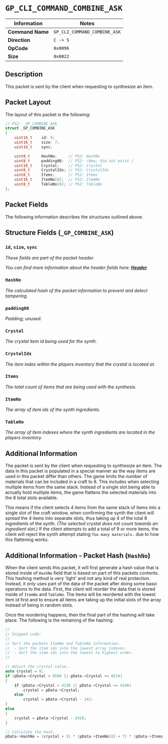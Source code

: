# `GP_CLI_COMMAND_COMBINE_ASK`

| Information               | Notes |
|---                        |---    |
| **Command Name**          | `GP_CLI_COMMAND_COMBINE_ASK` |
| **Direction**             | `C -> S` |
| **OpCode**                | `0x0096` |
| **Size**                  | `0x0022` |

## Description

This packet is sent by the client when requesting to synthesize an item.

## Packet Layout

The layout of this packet is the following:

```cpp
// PS2: _GP_COMBINE_ASK
struct _GP_COMBINE_ASK
{
    uint16_t    id: 9;
    uint16_t    size: 7;
    uint16_t    sync;

    uint8_t     HashNo;     // PS2: HashNo
    uint8_t     padding00;  // PS2: (New; did not exist.)
    uint16_t    Crystal;    // PS2: Crystal
    uint8_t     CrystalIdx; // PS2: CrystalIdx
    uint8_t     Items;      // PS2: Items
    uint16_t    ItemNo[8];  // PS2: ItemNo
    uint8_t     TableNo[8]; // PS2: TableNo
};
```

## Packet Fields

The following information describes the structures outlined above.

## Structure Fields (`_GP_COMBINE_ASK`)

### `id`, `size`, `sync`

_These fields are part of the packet header._

_You can find more information about the header fields here: [**Header**](/world/HEADER.md)_

### `HashNo`

_The calculated hash of the packet information to prevent and detect tampering._

### `padding00`

_Padding; unused._

### `Crystal`

_The crystal item id being used for the synth._

### `CrystalIdx`

_The item index within the players inventory that the crystal is located at._

### `Items`

_The total count of items that are being used with the synthesis._

### `ItemNo`

_The array of item ids of the synth ingredients._

### `TableNo`

_The array of item indexes where the synth ingredients are located in the players inventory._

## Additional Information

The packet is sent by the client when requesting to synthesize an item. The data in this packet is populated in a special manner as the way items are used in this packet differ than others. The game limits the number of materials that can be included in a craft to 8. This includes when selecting multiple items from the same stack. Instead of a single slot being able to actually hold multiple items, the game flattens the selected materials into the 8 total slots available.

This means if the client selects 4 items from the same stack of items into a single slot of the craft window, when confirming the synth the client will spread the 4 items into separate slots, thus taking up 4 of the total 8 ingredients of the synth. _(The selected crystal does not count towards an ingredient slot.)_ If the client attempts to add a total of 9 or more items, the client will reject the synth attempt stating `Too many materials.` due to how this flattening works.

## Additional Information - Packet Hash (`HashNo`)

When the client sends this packet, it will first generate a hash value that is stored inside of `HashNo` field that is based on part of this packets contents. This hashing method is very 'light' and not any kind of real protection. Instead, it only uses part of the data of the packet after doing some basic operations to the data. First, the client will reorder the data that is stored inside of `ItemNo` and `TableNo`. The items will be reordered with the lowest item id first and to ensure all items are taking up the initial slots of the array instead of being in random slots.

Once the reordering happens, then the final part of the hashing will take place. The following is the remaining of the hashing:

```cpp
//
// Snipped code:
//
// Sort the packets ItemNo and TableNo information:
//  - Sort the item ids into the lowest array indexes.
//  - Sort the item ids into the lowest to highest order.
//

// Adjust the crystal value..
auto crystal = 0;
if (pData->Crystal < 6506 || pData->Crystal >= 6514)
{
    if (pData->Crystal < 4238 || pData->Crystal >= 4246)
        crystal = pData->Crystal;
    else
        crystal = pData->Crystal - 142;
}
else
{
    crystal = pData->Crystal - 2410;
}

// Calculate the hash..
pData->HashNo = (crystal + 3) * (pData->ItemNo[0] + 7) * (pData->Items + 5) % 0x7F;
```
